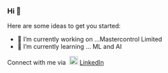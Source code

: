 ### Hi 👋



Here are some ideas to get you started:

- 🔭 I’m currently working on ...Mastercontrol Limited
- 🌱 I’m currently learning ... ML and AI
 
Connect with me via &nbsp;<img width="20" src="https://avatars3.githubusercontent.com/u/357098?s=200&v=4"> <a href="https://www.linkedin.com/in/sandeep-m-5b79a5275/" target="_blank">LinkedIn</a><br>
  <!---
- 👯 I’m looking to collaborate on ...
- 🤔 I’m looking for help with ... 
- 💬 Ask me about ...
- 📫 How to reach me: ...
- 😄 Pronouns: ...
- ⚡ Fun fact: ...
--->

  


